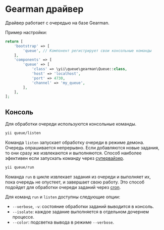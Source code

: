 Gearman драйвер
===============

Драйвер работает с очередью на базе Gearman.

Пример настройки:

```php
return [
    'bootstrap' => [
        'queue', // Компонент регистрирует свои консольные команды 
    ],
    'components' => [
        'queue' => [
            'class' => \yii\queue\gearman\Queue::class,
            'host' => 'localhost',
            'port' => 4730,
            'channel' => 'my_queue',
        ],
    ],
];
```

Консоль
-------

Для обработки очереди используются консольные команды.

```sh
yii queue/listen
```

Команда `listen` запускает обработку очереди в режиме демона. Очередь опрашивается непрерывно.
Если добавляются новые задания, то они сразу же извлекаются и выполняются. Способ наиболее эфективен
если запускать команду через [супервайзер](worker.md#supervisor).

```sh
yii queue/run
```

Команда `run` в цикле извлекает задания из очереди и выполняет их, пока очередь не опустеет, и
завершает свою работу. Это способ подойдет для обработки очереди заданий через
[cron](worker.md#cron).

Для команд `run` и `listen` доступны следующие опции:

- `--verbose`, `-v`: состояние обработки заданий выводится в консоль.
- `--isolate`: каждое задание выполняется в отдельном дочернем процессе.
- `--color`: подсветка вывода в режиме `--verbose`.
